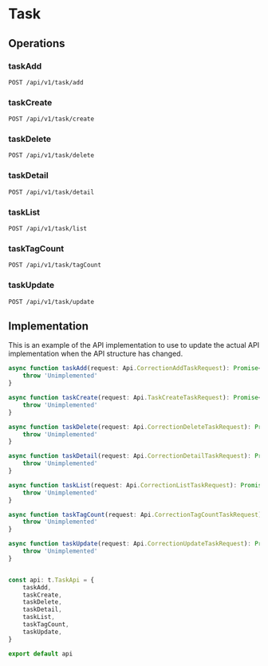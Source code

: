 # Task


## Operations

### taskAdd

```http
POST /api/v1/task/add
```


### taskCreate

```http
POST /api/v1/task/create
```


### taskDelete

```http
POST /api/v1/task/delete
```


### taskDetail

```http
POST /api/v1/task/detail
```


### taskList

```http
POST /api/v1/task/list
```


### taskTagCount

```http
POST /api/v1/task/tagCount
```


### taskUpdate

```http
POST /api/v1/task/update
```


## Implementation

This is an example of the API implementation to use to update the actual API implementation
when the API structure has changed.

```typescript
async function taskAdd(request: Api.CorrectionAddTaskRequest): Promise<t.TaskAddResponse> {
	throw 'Unimplemented'
}

async function taskCreate(request: Api.TaskCreateTaskRequest): Promise<t.TaskCreateResponse> {
	throw 'Unimplemented'
}

async function taskDelete(request: Api.CorrectionDeleteTaskRequest): Promise<t.TaskDeleteResponse> {
	throw 'Unimplemented'
}

async function taskDetail(request: Api.CorrectionDetailTaskRequest): Promise<t.TaskDetailResponse> {
	throw 'Unimplemented'
}

async function taskList(request: Api.CorrectionListTaskRequest): Promise<t.TaskListResponse> {
	throw 'Unimplemented'
}

async function taskTagCount(request: Api.CorrectionTagCountTaskRequest): Promise<t.TaskTagCountResponse> {
	throw 'Unimplemented'
}

async function taskUpdate(request: Api.CorrectionUpdateTaskRequest): Promise<t.TaskUpdateResponse> {
	throw 'Unimplemented'
}


const api: t.TaskApi = {
	taskAdd,
	taskCreate,
	taskDelete,
	taskDetail,
	taskList,
	taskTagCount,
	taskUpdate,
}

export default api
```
